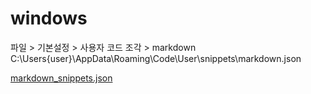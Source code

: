 # windows
파일 > 기본설정 > 사용자 코드 조각 > markdown
C:\Users\{user}\AppData\Roaming\Code\User\snippets\markdown.json

[markdown_snippets.json](markdown.json)